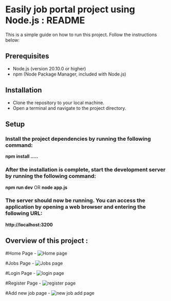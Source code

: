 # Easily job portal project using Node.js :  README

This is a simple guide on how to run this project. Follow the instructions below:

## Prerequisites

- Node.js (version 20.10.0 or higher)
- npm (Node Package Manager, included with Node.js)

## Installation

- Clone the repository to your local machine.
- Open a terminal and navigate to the project directory.

## Setup

### Install the project dependencies by running the following command:

**npm install .....**

### After the installation is complete, start the development server by running the following command:

**npm run dev**   OR    **node app.js**

### The server should now be running. You can access the application by opening a web browser and entering the following URL:

**http://localhost:3200**

## Overview of this project :

#Home Page -
![Home page](https://github.com/bharatlal124/Node_js_job_portal_project/assets/127212425/4ca13fc8-5fbc-4bdc-ab31-7802ab3255c1)

#Jobs Page -
![Jobs page](https://github.com/bharatlal124/Node_js_job_portal_project/assets/127212425/bcedd8eb-b65c-40c2-bd56-0ae31478c093)

#Login  Page -
![login page](https://github.com/bharatlal124/Node_js_job_portal_project/assets/127212425/94e696b4-03e3-4727-9d8b-d6fa3a84453a)

#Register Page - 
![register page](https://github.com/bharatlal124/Node_js_job_portal_project/assets/127212425/ad9a2e71-d185-409e-80f8-f76888252914)

#Add new job page - 
![new job add page](https://github.com/bharatlal124/Node_js_job_portal_project/assets/127212425/97852273-7ddf-4bc5-b5e5-c3ade01e1e9b)

